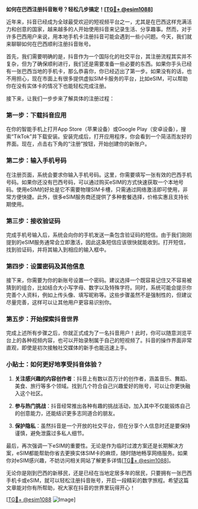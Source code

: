 **如何在巴西注册抖音账号？轻松几步搞定！[[TG💪+ @esim1088](https://t.me/s/esim1088)]**

近年来，抖音已经成为全球最受欢迎的短视频平台之一，尤其是在巴西这样充满活力和创意的国家，越来越多的人开始使用抖音来记录生活、分享趣事。然而，对于许多巴西用户来说，用本地手机卡注册抖音可能会遇到一些小问题。今天，我们就来聊聊如何在巴西顺利注册抖音账号。

首先，我们需要明确的是，抖音作为一个国际化的社交平台，其注册流程其实并不复杂，但为了确保顺利进行，我们还是需要准备一些必要的东西。如果你手头已经有一张巴西当地的手机卡，那么恭喜你，你已经迈出了第一步。如果没有的话，也不用担心，现在市面上有很多提供虚拟SIM卡服务的平台，比如eSIM，可以帮助你在没有实体卡的情况下也能轻松完成注册。

接下来，让我们一步步来了解具体的注册过程：

### 第一步：下载抖音应用

在你的智能手机上打开App Store（苹果设备）或Google Play（安卓设备），搜索“TikTok”并下载安装。安装完成后，打开应用程序，你会看到一个简洁而友好的界面。现在，点击右下角的“注册”按钮，开始创建你的新账户。

### 第二步：输入手机号码

在注册页面，系统会要求你输入手机号码。这里，你需要填写一张有效的巴西手机号码。如果你还没有巴西号码，可以通过购买eSIM的方式快速获取一个本地号码。使用eSIM的好处是它不需要物理SIM卡槽，只需通过网络激活即可使用，非常方便快捷。此外，很多eSIM服务商还提供了多种套餐选择，价格实惠且支持长期使用。

### 第三步：接收验证码

完成手机号输入后，系统会向你的手机发送一条包含验证码的短信。由于我们刚刚提到的eSIM服务通常会立即激活，因此这条短信应该很快就能收到。打开短信，找到验证码，并将其输入到相应的输入框中。

### 第四步：设置密码及其他信息

接下来，你需要为你的新账号设置一个密码。建议选择一个既容易记住又不容易被猜到的组合，比如结合大小写字母、数字以及特殊字符。同时，系统可能会提示你完善个人资料，例如上传头像、填写昵称等。这些步骤虽然不是强制性的，但建议尽量完善，这样可以让其他用户更容易识别你。

### 第五步：开始探索抖音世界

完成上述所有步骤之后，你就正式成为了一名抖音用户！此时，你可以随意浏览平台上的各种视频内容，也可以开始录制属于自己的短视频了。抖音的操作界面非常直观，即使是初次接触社交媒体的新手也能迅速上手。

### 小贴士：如何更好地享受抖音体验？

1. **关注感兴趣的内容创作者**：抖音上有数以百万计的创作者，涵盖音乐、舞蹈、美食、旅行等多个领域。找到几个符合自己兴趣爱好的账号，可以让你更快融入这个社区。
   
2. **参与热门挑战**：抖音经常推出各种有趣的挑战活动，加入其中不仅能锻炼自己的创意能力，还能结识更多志同道合的朋友。

3. **保护隐私**：虽然抖音是一个开放的社交平台，但在分享个人信息时还是要保持谨慎，避免泄露过多私人细节。

最后，再次强调一下eSIM的重要性。无论是作为临时过渡方案还是长期解决方案，eSIM都能帮助你省去更换实体SIM卡的麻烦，随时随地畅享网络服务。如果你对eSIM感兴趣，不妨访问相关网站了解更多详情[[TG💪+ @esim1088](https://t.me/s/esim1088)]。

无论你是刚到巴西的新移民，还是已经在当地定居多年的居民，只要拥有一张巴西手机卡或eSIM，就可以轻松注册抖音账号，开启一段精彩的数字旅程。希望这篇文章能对你有所帮助，祝大家在抖音的世界里玩得开心！

[[TG💪+ @esim1088](https://t.me/s/esim1088) ![Image](https://i.postimg.cc/4NQfJmqS/Snipaste-2025-05-13-00-14-12.png)]